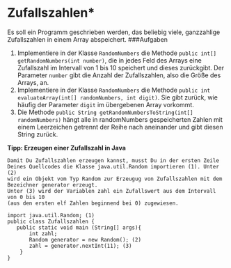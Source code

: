 # Zufallszahlen*

Es soll ein Programm geschrieben werden, das beliebig viele, ganzzahlige Zufallszahlen 
in einem Array abspeichert.
###Aufgaben

1.	Implementiere in der Klasse `RandomNumbers` die Methode `public int[] getRandomNumbers(int number)`, die in jedes 
Feld des Arrays eine Zufallszahl im Intervall von 1 bis 10 speichert und dieses zurückgibt. Der Parameter `number` gibt 
die Anzahl der Zufallszahlen, also die Größe des Arrays, an. 
2.	Implementiere in der Klasse `RandomNumbers` die Methode `public int evaluateArray(int[] randomNumbers, int digit)`.
Sie gibt zurück, wie häufig der Parameter `digit` im übergebenen Array vorkommt.
3.	Die Methode `public String getRandomNumbersToString(int[] randomNumbers)` hängt alle in randomNumbers gespeicherten 
Zahlen mit einem Leerzeichen getrennt der Reihe nach aneinander und gibt diesen String zurück.  

**Tipp: Erzeugen einer Zufallszahl in Java**
```
Damit Du Zufallszahlen erzeugen kannst, musst Du in der ersten Zeile 
Deines Quellcodes die Klasse java.util.Random importieren (1). Unter (2)
wird ein Objekt vom Typ Random zur Erzeugug von Zufallszahlen mit dem 
Bezeichner generator erzeugt. 
Unter (3) wird der Variablen zahl ein Zufallswert aus dem Intervall von 0 bis 10 
(aus den ersten elf Zahlen beginnend bei 0) zugewiesen.

import java.util.Random; (1)
public class Zufallszahlen {
   public static void main (String[] args){
	   int zahl;
	   Random generator = new Random(); (2)
	   zahl = generator.nextInt(11); (3)
    }
}
```